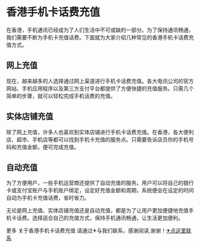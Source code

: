 # 香港手机卡话费充值

在香港，手机通讯已经成为了人们生活中不可或缺的一部分。为了保持通讯畅通，我们需要不断为手机卡充值话费。下面就为大家介绍几种常见的香港手机卡话费充值方式。

## 网上充值
现在，越来越多的人选择通过网上渠道进行手机卡话费充值。各大电讯公司的官方网站、手机应用程序以及第三方支付平台都提供了方便快捷的充值服务。只需几个简单的步骤，就可以轻松完成手机话费的充值。

## 实体店铺充值
除了网上充值，许多人也喜欢到实体店铺进行手机卡话费充值。在香港，各大便利店、超市、手机店等都可以找到手机卡充值的服务点。只需要告诉店员你的手机号码和充值金额，便可完成充值。

## 自动充值
为了方便用户，一些手机运营商还提供了自动充值的服务。用户可以将自己的银行卡或支付宝账户与手机账户绑定，设定好充值金额和周期，系统便会在设定的时间自动为手机卡充值话费，省时省力。

无论是网上充值、实体店铺充值还是自动充值，都是为了让用户更加便捷地充值手机卡话费。选择适合自己的充值方式，保持手机通讯畅通，让生活更加便利。

更多 关于香港手机卡话费充值 请通过✈与我们联系，感谢阅读,谢谢！[✈点这里联系](https://acc.k02.cc)